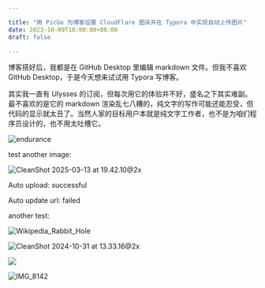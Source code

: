 ```yaml
---

title: "用 PicGo 为博客设置 CloudFlare 图床并在 Typora 中实现自动上传图片"
date: 2023-10-09T10:00:00+08:00
draft: false

---
```




博客搭好后，我都是在 GitHub Desktop 里编辑 markdown 文件。但我不喜欢 GitHub Desktop，于是今天想来试试用 Typora 写博客。

其实我一直有 Ulysses 的订阅，但每次用它的体验并不好，盛名之下其实难副。最不喜欢的是它的 markdown 渲染乱七八糟的，纯文字的写作可能还能忍受，但代码的显示就太丑了。当然人家的目标用户本就是纯文字工作者，也不是为咱们程序员设计的，也不用太吐槽它。

![endurance](https://img.shuang.blog/2025/03/ea4438446a938746d2bafb01018b7437.png)

test another image:

![CleanShot 2025-03-13 at 19.42.10@2x](/Users/shuang/Desktop/CleanShot%202025-03-13%20at%2019.42.10@2x.png)

Auto upload: successful

Auto update url: failed



another test:

![Wikipedia_Rabbit_Hole](https://img.shuang.blog/2025/03/6a73c568ca7ab0c2793acf3a562f1ea2.png)

![CleanShot 2024-10-31 at 13.33.16@2x](/Users/shuang/Downloads/CleanShot%202024-10-31%20at%2013.33.16@2x.jpg)



![](https://c76863eb8201c5ddbec3d3bbfe20e484.r2.cloudflarestorage.com/imagehost/2025/03/883f68977e6555727d31503eb68829fe.png)

![IMG_8142](https://img.shuang.blog/2025/03/5d8c0842b19bd4dab5543e8f9f42dfe1.png)
